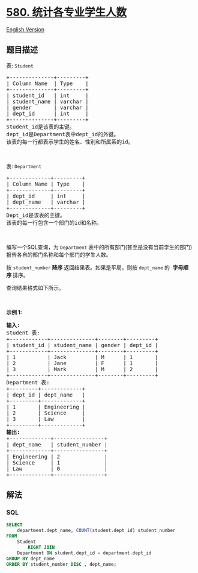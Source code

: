 # [580. 统计各专业学生人数](https://leetcode.cn/problems/count-student-number-in-departments)

[English Version](/solution/0500-0599/0580.Count%20Student%20Number%20in%20Departments/README_EN.md)

## 题目描述

<!-- 这里写题目描述 -->

<p>表:&nbsp;<code>Student</code></p>

<pre>
+--------------+---------+
| Column Name  | Type    |
+--------------+---------+
| student_id   | int     |
| student_name | varchar |
| gender       | varchar |
| dept_id      | int     |
+--------------+---------+
Student_id是该表的主键。
dept_id是Department表中dept_id的外键。
该表的每一行都表示学生的姓名、性别和所属系的id。
</pre>

<p>&nbsp;</p>

<p>表:&nbsp;<code>Department</code></p>

<pre>
+-------------+---------+
| Column Name | Type    |
+-------------+---------+
| dept_id     | int     |
| dept_name   | varchar |
+-------------+---------+
Dept_id是该表的主键。
该表的每一行包含一个部门的id和名称。</pre>

<p>&nbsp;</p>

<p>编写一个SQL查询，为&nbsp;<code>Department</code>&nbsp;表中的所有部门(甚至是没有当前学生的部门)报告各自的部门名称和每个部门的学生人数。</p>

<p>按 <code>student_number</code> <strong>降序&nbsp;</strong>返回结果表。如果是平局，则按 <code>dept_name</code> 的&nbsp; <strong>字母顺序&nbsp;</strong>排序。</p>

<p>查询结果格式如下所示。</p>

<p>&nbsp;</p>

<p><strong>示例 1:</strong></p>

<pre>
<strong>输入:</strong> 
Student 表:
+------------+--------------+--------+---------+
| student_id | student_name | gender | dept_id |
+------------+--------------+--------+---------+
| 1          | Jack         | M      | 1       |
| 2          | Jane         | F      | 1       |
| 3          | Mark         | M      | 2       |
+------------+--------------+--------+---------+
Department 表:
+---------+-------------+
| dept_id | dept_name   |
+---------+-------------+
| 1       | Engineering |
| 2       | Science     |
| 3       | Law         |
+---------+-------------+
<strong>输出:</strong> 
+-------------+----------------+
| dept_name   | student_number |
+-------------+----------------+
| Engineering | 2              |
| Science     | 1              |
| Law         | 0              |
+-------------+----------------+</pre>

## 解法

<!-- 这里可写通用的实现逻辑 -->

<!-- tabs:start -->

### **SQL**

```sql
SELECT
    department.dept_name, COUNT(student.dept_id) student_number
FROM
    Student
        RIGHT JOIN
    Department ON student.dept_id = department.dept_id
GROUP BY dept_name
ORDER BY student_number DESC , dept_name;
```

<!-- tabs:end -->

